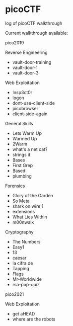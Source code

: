 # picoCTF
log of picoCTF walkthrough

Current walkthrough available:

pico2019

Reverse Engineering
- vault-door-training
- vault-door-1
- vault-door-3

Web Exploitation
- Insp3ct0r
- logon
- dont-use-client-side
- picobrowser
- client-side-again

General Skills
- Lets Warm Up
- Warmed Up
- 2Warm
- what's a net cat?
- strings it
- Bases
- First Grep
- Based
- plumbing

Forensics
- Glory of the Garden
- So Meta
- shark on wire 1
- extensions
- What Lies Within
- m00nwalk

Cryptography
- The Numbers
- Easy1
- 13
- caesar
- la cifra de
- Tapping
- Flags
- Mr-Worldwide
- rsa-pop-quiz

pico2021

Web Exploitation
- get aHEAD
- where are the robots
